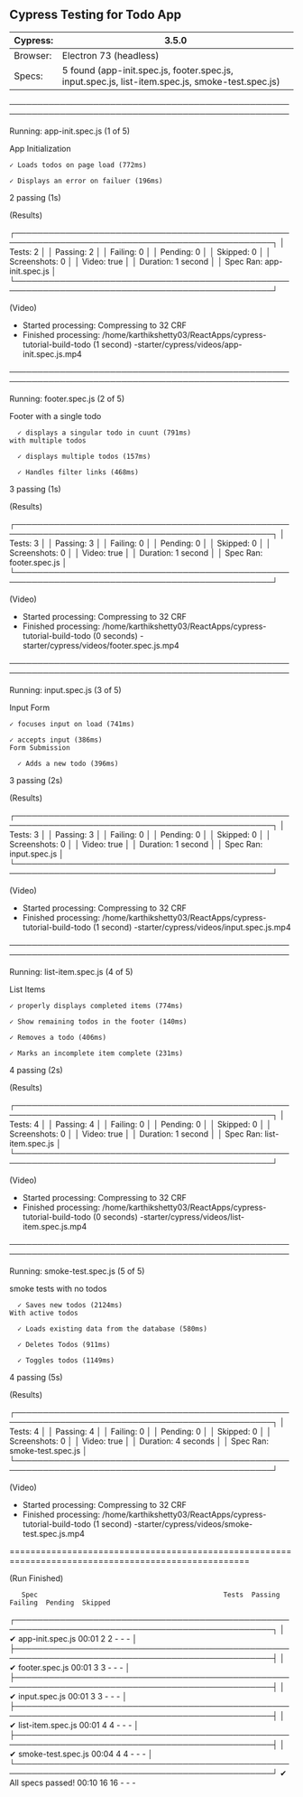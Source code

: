 ## Cypress Testing for Todo App

  Cypress:  |  3.5.0                                                                             
  | ---------| ----------------------------------------------------------------------------------- |
  Browser:  |  Electron 73 (headless)                                                             
  Specs:    |  5 found (app-init.spec.js, footer.spec.js, input.spec.js, list-item.spec.js, smoke-test.spec.js)                                                               


────────────────────────────────────────────────────────────────────────────────────────────────────
                                                                                                    
  Running:  app-init.spec.js                                                                (1 of 5)


  App Initialization

    ✓ Loads todos on page load (772ms)

    ✓ Displays an error on failuer (196ms)


  2 passing (1s)


  (Results)

  ┌────────────────────────────────────────────────────────────────────────────────────────────────┐
  │ Tests:        2                                                                                │
  │ Passing:      2                                                                                │
  │ Failing:      0                                                                                │
  │ Pending:      0                                                                                │
  │ Skipped:      0                                                                                │
  │ Screenshots:  0                                                                                │
  │ Video:        true                                                                             │
  │ Duration:     1 second                                                                         │
  │ Spec Ran:     app-init.spec.js                                                                 │
  └────────────────────────────────────────────────────────────────────────────────────────────────┘


  (Video)

  -  Started processing:  Compressing to 32 CRF                                                     
  -  Finished processing: /home/karthikshetty03/ReactApps/cypress-tutorial-build-todo     (1 second)
                          -starter/cypress/videos/app-init.spec.js.mp4                              


────────────────────────────────────────────────────────────────────────────────────────────────────
                                                                                                    
  Running:  footer.spec.js                                                                  (2 of 5)


  Footer
    with a single todo

      ✓ displays a singular todo in cuunt (791ms)
    with multiple todos

      ✓ displays multiple todos (157ms)

      ✓ Handles filter links (468ms)


  3 passing (1s)


  (Results)

  ┌────────────────────────────────────────────────────────────────────────────────────────────────┐
  │ Tests:        3                                                                                │
  │ Passing:      3                                                                                │
  │ Failing:      0                                                                                │
  │ Pending:      0                                                                                │
  │ Skipped:      0                                                                                │
  │ Screenshots:  0                                                                                │
  │ Video:        true                                                                             │
  │ Duration:     1 second                                                                         │
  │ Spec Ran:     footer.spec.js                                                                   │
  └────────────────────────────────────────────────────────────────────────────────────────────────┘


  (Video)

  -  Started processing:  Compressing to 32 CRF                                                     
  -  Finished processing: /home/karthikshetty03/ReactApps/cypress-tutorial-build-todo    (0 seconds)
                          -starter/cypress/videos/footer.spec.js.mp4                                


────────────────────────────────────────────────────────────────────────────────────────────────────
                                                                                                    
  Running:  input.spec.js                                                                   (3 of 5)


  Input Form

    ✓ focuses input on load (741ms)

    ✓ accepts input (386ms)
    Form Submission

      ✓ Adds a new todo (396ms)


  3 passing (2s)


  (Results)

  ┌────────────────────────────────────────────────────────────────────────────────────────────────┐
  │ Tests:        3                                                                                │
  │ Passing:      3                                                                                │
  │ Failing:      0                                                                                │
  │ Pending:      0                                                                                │
  │ Skipped:      0                                                                                │
  │ Screenshots:  0                                                                                │
  │ Video:        true                                                                             │
  │ Duration:     1 second                                                                         │
  │ Spec Ran:     input.spec.js                                                                    │
  └────────────────────────────────────────────────────────────────────────────────────────────────┘


  (Video)

  -  Started processing:  Compressing to 32 CRF                                                     
  -  Finished processing: /home/karthikshetty03/ReactApps/cypress-tutorial-build-todo     (1 second)
                          -starter/cypress/videos/input.spec.js.mp4                                 


────────────────────────────────────────────────────────────────────────────────────────────────────
                                                                                                    
  Running:  list-item.spec.js                                                               (4 of 5)


  List Items

    ✓ properly displays completed items (774ms)

    ✓ Show remaining todos in the footer (140ms)

    ✓ Removes a todo (406ms)

    ✓ Marks an incomplete item complete (231ms)


  4 passing (2s)


  (Results)

  ┌────────────────────────────────────────────────────────────────────────────────────────────────┐
  │ Tests:        4                                                                                │
  │ Passing:      4                                                                                │
  │ Failing:      0                                                                                │
  │ Pending:      0                                                                                │
  │ Skipped:      0                                                                                │
  │ Screenshots:  0                                                                                │
  │ Video:        true                                                                             │
  │ Duration:     1 second                                                                         │
  │ Spec Ran:     list-item.spec.js                                                                │
  └────────────────────────────────────────────────────────────────────────────────────────────────┘


  (Video)

  -  Started processing:  Compressing to 32 CRF                                                     
  -  Finished processing: /home/karthikshetty03/ReactApps/cypress-tutorial-build-todo    (0 seconds)
                          -starter/cypress/videos/list-item.spec.js.mp4                             


────────────────────────────────────────────────────────────────────────────────────────────────────
                                                                                                    
  Running:  smoke-test.spec.js                                                              (5 of 5)


  smoke tests
    with no todos

      ✓ Saves new todos (2124ms)
    With active todos

      ✓ Loads existing data from the database (580ms)

      ✓ Deletes Todos (911ms)

      ✓ Toggles todos (1149ms)


  4 passing (5s)


  (Results)

  ┌────────────────────────────────────────────────────────────────────────────────────────────────┐
  │ Tests:        4                                                                                │
  │ Passing:      4                                                                                │
  │ Failing:      0                                                                                │
  │ Pending:      0                                                                                │
  │ Skipped:      0                                                                                │
  │ Screenshots:  0                                                                                │
  │ Video:        true                                                                             │
  │ Duration:     4 seconds                                                                        │
  │ Spec Ran:     smoke-test.spec.js                                                               │
  └────────────────────────────────────────────────────────────────────────────────────────────────┘


  (Video)

  -  Started processing:  Compressing to 32 CRF                                                     
  -  Finished processing: /home/karthikshetty03/ReactApps/cypress-tutorial-build-todo     (1 second)
                          -starter/cypress/videos/smoke-test.spec.js.mp4                            


====================================================================================================

  (Run Finished)


       Spec                                              Tests  Passing  Failing  Pending  Skipped  
  ┌────────────────────────────────────────────────────────────────────────────────────────────────┐
  │ ✔  app-init.spec.js                         00:01        2        2        -        -        - │
  ├────────────────────────────────────────────────────────────────────────────────────────────────┤
  │ ✔  footer.spec.js                           00:01        3        3        -        -        - │
  ├────────────────────────────────────────────────────────────────────────────────────────────────┤
  │ ✔  input.spec.js                            00:01        3        3        -        -        - │
  ├────────────────────────────────────────────────────────────────────────────────────────────────┤
  │ ✔  list-item.spec.js                        00:01        4        4        -        -        - │
  ├────────────────────────────────────────────────────────────────────────────────────────────────┤
  │ ✔  smoke-test.spec.js                       00:04        4        4        -        -        - │
  └────────────────────────────────────────────────────────────────────────────────────────────────┘
    ✔  All specs passed!                        00:10       16       16        -        -        -  

